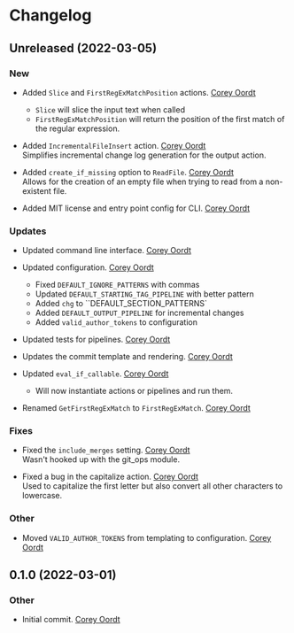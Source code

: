# Changelog

## Unreleased (2022-03-05)

### New

- Added `Slice` and `FirstRegExMatchPosition` actions. [Corey Oordt](coreyoordt@gmail.com)    
  - `Slice` will slice the input text when called
  - `FirstRegExMatchPosition` will return the position of the first match of the regular expression.

- Added `IncrementalFileInsert` action. [Corey Oordt](coreyoordt@gmail.com)    
  Simplifies incremental change log generation for the output action.

- Added `create_if_missing` option to `ReadFile`. [Corey Oordt](coreyoordt@gmail.com)    
  Allows for the creation of an empty file when trying to read from a non-existent file.

- Added MIT license and entry point config for CLI. [Corey Oordt](coreyoordt@gmail.com)    

### Updates

- Updated command line interface. [Corey Oordt](coreyoordt@gmail.com)    

- Updated configuration. [Corey Oordt](coreyoordt@gmail.com)    
  - Fixed `DEFAULT_IGNORE_PATTERNS` with commas
  - Updated `DEFAULT_STARTING_TAG_PIPELINE` with better pattern
  - Added `chg` to ``DEFAULT_SECTION_PATTERNS`
  - Added `DEFAULT_OUTPUT_PIPELINE` for incremental changes
  - Added `valid_author_tokens` to configuration

- Updated tests for pipelines. [Corey Oordt](coreyoordt@gmail.com)    

- Updates the commit template and rendering. [Corey Oordt](coreyoordt@gmail.com)    

- Updated `eval_if_callable`. [Corey Oordt](coreyoordt@gmail.com)    
  - Will now instantiate actions or pipelines and run them.

- Renamed `GetFirstRegExMatch` to `FirstRegExMatch`. [Corey Oordt](coreyoordt@gmail.com)    

### Fixes

- Fixed the `include_merges` setting. [Corey Oordt](coreyoordt@gmail.com)    
  Wasn't hooked up with the git_ops module.

- Fixed a bug in the capitalize action. [Corey Oordt](coreyoordt@gmail.com)    
  Used to capitalize the first letter but also convert all other characters to lowercase.

### Other

- Moved `VALID_AUTHOR_TOKENS` from templating to configuration. [Corey Oordt](coreyoordt@gmail.com)    


## 0.1.0 (2022-03-01)

### Other

- Initial commit. [Corey Oordt](coreyoordt@gmail.com)    
